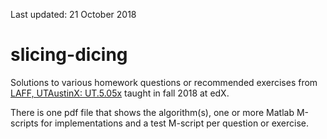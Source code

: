 Last updated: 21 October 2018

# slicing-dicing
Solutions to various homework questions or recommended exercises from [LAFF, UTAustinX: UT.5.05x](https://www.edx.org/course/linear-algebra-foundations-to-frontiers) taught in fall 2018 at edX. 

There is one pdf file that shows the algorithm(s), one or more Matlab M-scripts for implementations and a test M-script per question or exercise. 
